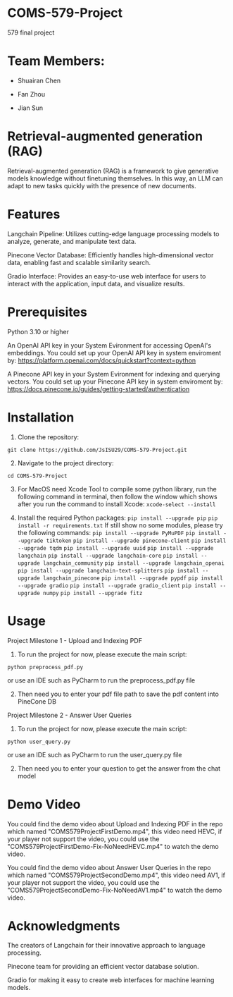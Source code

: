 # COMS-579-Project
579 final project

# Team Members:

* Shuairan Chen

* Fan Zhou

* Jian Sun

# Retrieval-augmented generation (RAG) 

Retrieval-augmented generation (RAG) is a framework to give generative models knowledge without finetuning themselves. In this way, an LLM can adapt to new tasks quickly with the presence of new documents.

# Features

Langchain Pipeline: Utilizes cutting-edge language processing models to analyze, generate, and manipulate text data.

Pinecone Vector Database: Efficiently handles high-dimensional vector data, enabling fast and scalable similarity search.

Gradio Interface: Provides an easy-to-use web interface for users to interact with the application, input data, and visualize results.

# Prerequisites

Python 3.10 or higher

An OpenAI API key in your System Evironment for accessing OpenAI's embeddings.
You could set up your OpenAI API key in system enviroment by: https://platform.openai.com/docs/quickstart?context=python

A Pinecone API key in your System Evironment for indexing and querying vectors.
You could set up your Pinecone API key in system enviroment by: https://docs.pinecone.io/guides/getting-started/authentication

# Installation

1. Clone the repository:

`git clone https://github.com/JsISU29/COMS-579-Project.git`

2. Navigate to the project directory:

`cd COMS-579-Project`

3. For MacOS need Xcode Tool to compile some python library, run the following command in terminal, then follow the window which shows after you run the command to install Xcode:
`xcode-select --install`

4. Install the required Python packages:
`pip install --upgrade pip`
`pip install -r requirements.txt`
If still show no some modules, please try the following commands:
`pip install --upgrade PyMuPDF`
`pip install --upgrade tiktoken`
`pip install --upgrade pinecone-client`
`pip install --upgrade tqdm`
`pip install --upgrade uuid`
`pip install --upgrade langchain`
`pip install --upgrade langchain-core`
`pip install --upgrade langchain_community`
`pip install --upgrade langchain_openai`
`pip install --upgrade langchain-text-splitters`
`pip install --upgrade langchain_pinecone`
`pip install --upgrade pypdf`
`pip install --upgrade gradio`
`pip install --upgrade gradio_client`
`pip install --upgrade numpy`
`pip install --upgrade fitz`

# Usage

Project Milestone 1 - Upload and Indexing PDF

1. To run the project for now, please execute the main script:

`python preprocess_pdf.py`

or use an IDE such as PyCharm to run the preprocess_pdf.py file

2. Then need you to enter your pdf file path to save the pdf content into PineCone DB

Project Milestone 2 - Answer User Queries

1. To run the project for now, please execute the main script:

`python user_query.py`

or use an IDE such as PyCharm to run the user_query.py file

2. Then need you to enter your question to get the answer from the chat model

# Demo Video

You could find the demo video about Upload and Indexing PDF in the repo which named "COMS579ProjectFirstDemo.mp4", this video need HEVC, if your player not support the video, you could use the "COMS579ProjectFirstDemo-Fix-NoNeedHEVC.mp4" to watch the demo video.

You could find the demo video about Answer User Queries in the repo which named "COMS579ProjectSecondDemo.mp4", this video need AV1, if your player not support the video, you could use the "COMS579ProjectSecondDemo-Fix-NoNeedAV1.mp4" to watch the demo video.

# Acknowledgments

The creators of Langchain for their innovative approach to language processing.

Pinecone team for providing an efficient vector database solution.

Gradio for making it easy to create web interfaces for machine learning models.
